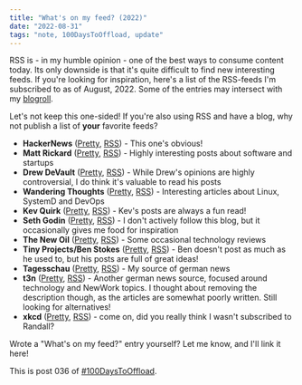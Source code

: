 ```yaml
---
title: "What's on my feed? (2022)"
date: "2022-08-31"
tags: "note, 100DaysToOffload, update"
---
```


RSS is - in my humble opinion - one of the best ways to consume content today.
Its only downside is that it's quite difficult to find new interesting feeds.
If you're looking for inspiration, here's a list of the RSS-feeds I'm subscribed
to as of August, 2022. Some of the entries may intersect with my
[blogroll](/blogroll).

Let's not keep this one-sided! If you're also using RSS and have a blog, why not
publish a list of **your** favorite feeds?

- **HackerNews** ([Pretty](https://news.ycombinator.com/), [RSS](https://hnrss.org/frontpage)) - This one's obvious!
- **Matt Rickard** ([Pretty](https://matt-rickard.com/), [RSS](https://matt-rickard.com/rss)) - Highly interesting posts about software and startups
- **Drew DeVault** ([Pretty](https://drewdevault.com), [RSS](https://drewdevault.com/blog/index.xml)) - While Drew's opinions are highly controversial, I do think it's valuable to read his posts
- **Wandering Thoughts** ([Pretty](https://utcc.utoronto.ca/~cks/space/blog/), [RSS](https://utcc.utoronto.ca/~cks/space/blog/?atom)) - Interesting articles about Linux, SystemD and DevOps
- **Kev Quirk** ([Pretty](https://kevq.uk), [RSS](https://kevq.uk/feed/)) - Kev's posts are always a fun read!
- **Seth Godin** ([Pretty](https://seths.blog), [RSS](https://feeds.feedblitz.com/sethsblog)) - I don't actively follow this blog, but it occasionally gives me food for inspiration
- **The New Oil** ([Pretty](https://blog.thenewoil.org/), [RSS](https://blog.thenewoil.org/feed/)) - Some occasional technology reviews
- **Tiny Projects/Ben Stokes** ([Pretty](https://tinyprojects.dev/), [RSS](https://tinyprojects.dev/feed.xml)) - Ben doesn't post as much as he used to, but his posts are full of great ideas!
- **Tagesschau** ([Pretty](https://www.tagesschau.de), [RSS](https://www.tagesschau.de/xml/rss2/)) - My source of german news
- **t3n** ([Pretty](https://t3n.de), [RSS](https://t3n.de/rss.xml)) - Another german news source, focused around technology and NewWork topics. I thought about removing the description though, as the articles are somewhat poorly written. Still looking for alternatives!
- **xkcd** ([Pretty](https://xkcd.com/), [RSS](https://xkcd.com/atom.xml)) - come on, did you really think I wasn't subscribed to Randall?

Wrote a "What's on my feed?" entry yourself? Let me know, and I'll link it here!

This is post 036 of [#100DaysToOffload](https://100daystooffload.com/).
